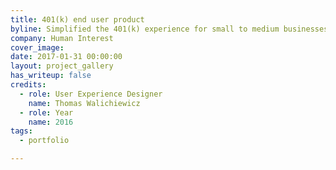 ```yaml
---
title: 401(k) end user product
byline: Simplified the 401(k) experience for small to medium businesses employees
company: Human Interest
cover_image: 
date: 2017-01-31 00:00:00
layout: project_gallery
has_writeup: false
credits:
  - role: User Experience Designer
    name: Thomas Walichiewicz
  - role: Year
    name: 2016
tags:
  - portfolio

---
```


